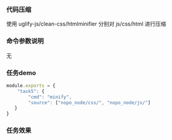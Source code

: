 ### 代码压缩
使用 uglify-js/clean-css/htmlminifier 分别对 js/css/html 进行压缩

### 命令参数说明
无

### 任务demo
```js
module.exports = {
    "task5": {
        "cmd": "minify",
        "source": ["nopo_node/css/", "nopo_node/js/"]
   }
}
```

### 任务效果